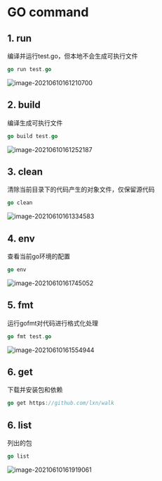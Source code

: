 #  GO command
## 1. run

编译并运行test.go，但本地不会生成可执行文件

```go
go run test.go
```

![image-20210610161210700](D:\GO\Learning\GO_Learning\command\0.png)

## 2. build

编译生成可执行文件

```go
go build test.go
```

![image-20210610161252187](D:\GO\Learning\GO_Learning\command\1.png)

## 3. clean

清除当前目录下的代码产生的对象文件，仅保留源代码

```go
go clean
```

![image-20210610161334583](D:\GO\Learning\GO_Learning\command\3.png)

## 4. env

查看当前go环境的配置

```go
go env
```

![image-20210610161745052](D:\GO\Learning\GO_Learning\command\4.png)

## 5. fmt

运行gofmt对代码进行格式化处理

```go
go fmt test.go
```

![image-20210610161554944](D:\GO\Learning\GO_Learning\command\5.png)

## 6. get

下载并安装包和依赖

```go
go get https://github.com/lxn/walk
```

## 6. list

列出的包

```go
go list
```

![image-20210610161919061](D:\GO\Learning\GO_Learning\command\6.png)

